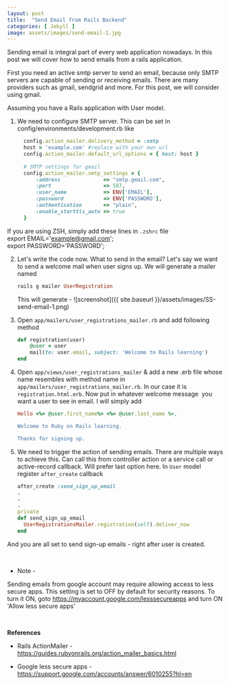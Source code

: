 ```yaml
---
layout: post
title:  "Send Email from Rails Backend"
categories: [ Jekyll ]
image: assets/images/send-email-1.jpg
---
```


Sending email is integral part of every web application nowadays. In this post we will cover how to send emails from 
a rails application.

First you need an active smtp server to send an email, because only SMTP servers are capable of sending or receiving 
emails. There are many providers such as gmail, sendgrid and more. For this post, we will consider using gmail.

Assuming you have a Rails application with User model.

1. We need to configure SMTP server. This can be set in config/environments/development.rb like
    ```ruby
      config.action_mailer.delivery_method = :smtp
      host = 'example.com' #replace with your own url
      config.action_mailer.default_url_options = { host: host }
      
      # SMTP settings for gmail
      config.action_mailer.smtp_settings = {
          :address              => "smtp.gmail.com",
          :port                 => 587,
          :user_name            => ENV['EMAIL'],
          :password             => ENV['PASSWORD'],
          :authentication       => "plain",
          :enable_starttls_auto => true
      }
    ```
If you are using ZSH, simply add these lines in `.zshrc` file <br>
export EMAIL='example@gmail.com'; <br>
export PASSWORD='PASSWORD';


2. Let's write the code now. What to send in the email? Let's say we want to send a welcome mail when user signs up. We will generate a mailer named 
    ```ruby
   rails g mailer UserRegistration
    ```
   This will generate -
   ![screenshot]({{ site.baseurl }}/assets/images/SS-send-email-1.png)
   
3. Open `app/mailers/user_registrations_mailer.rb` and add following method
    ```ruby
    def registration(user)
        @user = user
        mail(to: user.email, subject: 'Welcome to Rails learning')
    end
    ```

4. Open `app/views/user_registrations_mailer` & add a new .erb file whose name resembles with method name in 
   `app/mailers/user_registrations_mailer.rb`. In our case it is `registration.html.erb`. Now put in whatever welcome message 
   you want a user to see in email. I will simply add
    ```ruby
    Hello <%= @user.first_name%> <%= @user.last_name %>,
    
    Welcome to Ruby on Rails learning.
    
    Thanks for signing up.
    ```
5. We need to trigger the action of sending emails. There are multiple ways to achieve this. Can call this from controller action or a service call or active-record callback. Will prefer last option here.
   In `User` model register `after_create` callback
    ```ruby
    after_create :send_sign_up_email
    .
    .
    .
    private
    def send_sign_up_email
      UserRegistrationsMailer.registration(self).deliver_now
    end
    ```

And you are all set to send sign-up emails - right after user is created.

<br>

- Note -

Sending emails from google account may require allowing access to less secure apps. This setting is set to OFF by default
 for security reasons. To turn it ON,  goto https://myaccount.google.com/lesssecureapps and turn ON 'Allow less secure apps'


<br>

**References** 

- Rails ActionMailer - https://guides.rubyonrails.org/action_mailer_basics.html <br>

- Google less secure apps -https://support.google.com/accounts/answer/6010255?hl=en